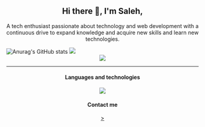 <h2 align="center" > Hi there 👋, I'm Saleh,</h2>
<p align="center">
A tech enthusiast passionate about technology and web development with a continuous drive to expand knowledge and acquire new skills and learn new technologies.</p>

<img src="https://github-readme-stats.vercel.app/api?username=habtor&show_icons=true&theme=react&rank_icon=github&&&hide=stars,issues" alt="Anurag's GitHub stats" style="flex: 1;">
<img src="https://github-readme-stats.vercel.app/api/top-langs/?username=habtor&size_weight=0.5&count_weight=0.5" style="flex: 1;">

<!--[![Readme Card](https://github-readme-stats.vercel.app/api/pin/?username=habtor&repo=Weather)](https://github.com/anuraghazra/github-readme-stats)-->


<div align=center>
  <img src="https://streak-stats.demolab.com/?user=habtor)">
</div>
<hr>

<h4 align="center" > Languages and technologies </h4>

<div align=center>
  <img src="https://skillicons.dev/icons?i=html,css,js,nodejs,npm,mysql,mongodb,react,tailwind,figma,git,kali,bash&perline=5">
</div>

<h4 align="center" > Contact me </h4>
<div align=center>
  <a href="https://www.linkedin.com/in/saleheh/"
  <img src="https://skillicons.dev/icons?i=linkedin">>
</div>
